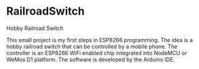 # RailroadSwitch
Hobby Railroad Switch

This small project is my first steps in ESP8266 programming. The idea is a hobby railroad switch that can be controlled by a mobile phone. The controller is an ESP8266 WiFi enabled chip integrated into NodeMCU or WeMos D1 platform. The software is developed by the Arduino IDE.

